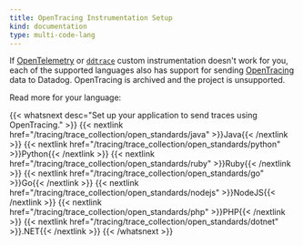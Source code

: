 ```yaml
---
title: OpenTracing Instrumentation Setup
kind: documentation
type: multi-code-lang
---
```


If [OpenTelemetry][1] or [`ddtrace`][2] custom instrumentation doesn't work for you, each of the supported languages also has support for sending [OpenTracing][3] data to Datadog. OpenTracing is archived and the project is unsupported. 

Read more for your language: 

{{< whatsnext desc="Set up your application to send traces using OpenTracing." >}}
    {{< nextlink href="/tracing/trace_collection/open_standards/java" >}}Java{{< /nextlink >}}
    {{< nextlink href="/tracing/trace_collection/open_standards/python" >}}Python{{< /nextlink >}}
    {{< nextlink href="/tracing/trace_collection/open_standards/ruby" >}}Ruby{{< /nextlink >}}
    {{< nextlink href="/tracing/trace_collection/open_standards/go" >}}Go{{< /nextlink >}}
    {{< nextlink href="/tracing/trace_collection/open_standards/nodejs" >}}NodeJS{{< /nextlink >}}
    {{< nextlink href="/tracing/trace_collection/open_standards/php" >}}PHP{{< /nextlink >}}
    {{< nextlink href="/tracing/trace_collection/open_standards/dotnet" >}}.NET{{< /nextlink >}}
{{< /whatsnext >}}

<br>

[1]: /tracing/trace_collection/otel_instrumentation/
[2]: /tracing/trace_collection/custom_instrumentation/
[3]: https://opentracing.io/docs/